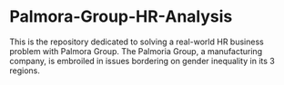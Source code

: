 # Palmora-Group-HR-Analysis
This is the repository dedicated to solving a real-world HR business problem with Palmora Group.
The Palmoria Group, a manufacturing company, is embroiled in issues bordering on gender inequality in its 3 regions. 
